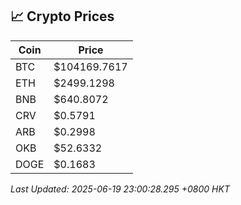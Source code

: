 ## 📈 Crypto Prices

| Coin | Price |
| ---- | ----- |
| BTC | $104169.7617 |
| ETH | $2499.1298 |
| BNB | $640.8072 |
| CRV | $0.5791 |
| ARB | $0.2998 |
| OKB | $52.6332 |
| DOGE | $0.1683 |

_Last Updated: 2025-06-19 23:00:28.295 +0800 HKT_